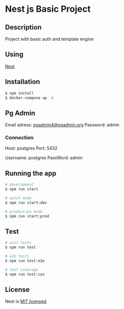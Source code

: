 # Nest js Basic Project 

## Description

Project with basic auth and template engine

## Using

[Nest](https://github.com/nestjs/nest)

## Installation

```bash
$ npm install
$ docker-compose up -d
```

## Pg Admin

Email adress: pgadmin4@pgadmin.org
Password: admin

### Connection

Host: postgres
Port: 5432

Username: postgres
PassWord: admin

## Running the app

```bash
# development
$ npm run start

# watch mode
$ npm run start:dev

# production mode
$ npm run start:prod
```

## Test

```bash
# unit tests
$ npm run test

# e2e tests
$ npm run test:e2e

# test coverage
$ npm run test:cov
```


## License

  Nest is [MIT licensed](LICENSE).
